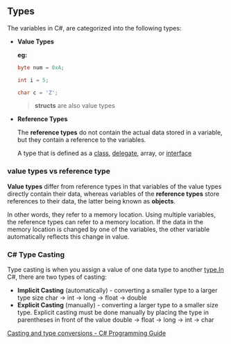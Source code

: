## Types

The variables in C#, are categorized into the following types: 

- **Value Types**
    
    **eg:** 
    ```csharp
    byte num = 0xA;
    
    int i = 5;
    
    char c = 'Z';
    ```
    
    > **structs** are also value types
    
   
- **Reference Types**

    The **reference types** do not contain the actual data stored in a variable, but they contain a reference to the variables.
    
    A type that is defined as a [class](https://docs.microsoft.com/en-us/dotnet/csharp/language-reference/keywords/class), [delegate](https://docs.microsoft.com/en-us/dotnet/csharp/language-reference/keywords/delegate), array, or [interface](https://docs.microsoft.com/en-us/dotnet/csharp/language-reference/keywords/interface) 

### value types vs reference type
**Value types** differ from reference types in that variables of the value types directly contain their data, whereas variables of the **reference types** store references to their data, the latter being known as **objects**. 

In other words, they refer to a memory location. Using multiple variables, the reference types can refer to a memory location. If the data in the memory location is changed by one of the variables, the other variable automatically reflects this change in value.


### **C# Type Casting**

Type casting is when you assign a value of one data type to another [type.In](http://type.in/) C#, there are two types of casting:

- **Implicit Casting** (automatically) - converting a smaller type to a larger type size char → int → long → float → double
- **Explicit Casting** (manually) - converting a larger type to a smaller size type. Explicit casting must be done manually by placing the type in parentheses in front of the value double → float → long → int → char

[Casting and type conversions - C# Programming Guide](https://docs.microsoft.com/en-us/dotnet/csharp/programming-guide/types/casting-and-type-conversions)

[](https://www.w3schools.com/cs/cs_type_casting.asp)
